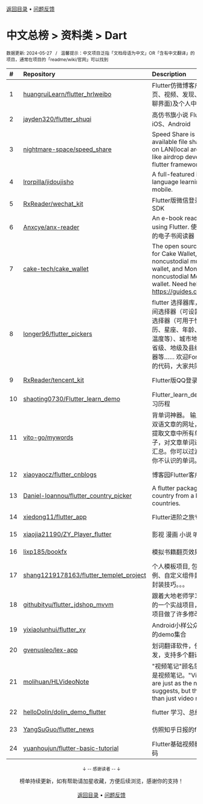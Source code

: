 <a href="https://github.com/GrowingGit/GitHub-Chinese-Top-Charts#github中文排行榜">返回目录</a> • <a href="/content/docs/feedback.md">问题反馈</a>

# 中文总榜 > 资料类 > Dart
<sub>数据更新: 2024-05-27&nbsp;&nbsp;&nbsp;/&nbsp;&nbsp;&nbsp;温馨提示：中文项目泛指「文档母语为中文」OR「含有中文翻译」的项目，通常在项目的「readme/wiki/官网」可以找到</sub>

|#|Repository|Description|Stars|Updated|
|:-|:-|:-|:-|:-|
|1|[huangruiLearn/flutter_hrlweibo](https://github.com/huangruiLearn/flutter_hrlweibo)|Flutter仿微博客户端,  包含首页、视频、发现、消息(仿微博聊界面)及个人中心模块|2764|2024-05-22|
|2|[jayden320/flutter_shuqi](https://github.com/jayden320/flutter_shuqi)|高仿书旗小说 Flutter版，支持iOS、Android|2691|2023-12-18|
|3|[nightmare-space/speed_share](https://github.com/nightmare-space/speed_share)|Speed Share is a highly available file sharing terminal on LAN(local area network) like airdrop developed by flutter framework.|854|2024-05-24|
|4|[lrorpilla/jidoujisho](https://github.com/lrorpilla/jidoujisho)|A full-featured immersion language learning suite for mobile.|777|2024-03-08|
|5|[RxReader/wechat_kit](https://github.com/RxReader/wechat_kit)|Flutter版微信登录/分享/支付 SDK|687|2024-04-08|
|6|[Anxcye/anx-reader](https://github.com/Anxcye/anx-reader)|An e-book reader written using Flutter. 使用Flutter编写的电子书阅读器|678|2024-05-23|
|7|[cake-tech/cake_wallet](https://github.com/cake-tech/cake_wallet)|The open source repository for Cake Wallet, a noncustodial multi-currency wallet, and Monero.com, a noncustodial Monero-only wallet. Need help? Check out https://guides.cakewallet.com|547|2024-05-26|
|8|[longer96/flutter_pickers](https://github.com/longer96/flutter_pickers)|flutter 选择器库，包括日期及时间选择器（可设置范围）、单项选择器（可用于性别、民族、学历、星座、年龄、身高、体重、温度等）、城市地址选择器（分省级、地级及县级）、多项选择器等…… 欢迎Fork & pr贡献您的代码，大家共同学习|274|2023-11-29|
|9|[RxReader/tencent_kit](https://github.com/RxReader/tencent_kit)|Flutter版QQ登录/分享|234|2024-02-23|
|10|[shaoting0730/Flutter_learn_demo](https://github.com/shaoting0730/Flutter_learn_demo)|Flutter_learn_demo  Flutter学习历程|198|2024-05-16|
|11|[vito-go/mywords](https://github.com/vito-go/mywords)|背单词神器。 输入一个英语或双语文章的网址，本工具将自动提取文章中所有单词及其所在句子，对文章单词进行去重、统计汇总。你可以过滤筛选只显示出你不认识的单词。|142|2024-04-29|
|12|[xiaoyaocz/flutter_cnblogs](https://github.com/xiaoyaocz/flutter_cnblogs)|博客园Flutter客户端|111|2023-12-07|
|13|[Daniel-Ioannou/flutter_country_picker](https://github.com/Daniel-Ioannou/flutter_country_picker)|A flutter package to select a country from a list of countries.|106|2024-05-20|
|14|[xiedong11/flutter_app](https://github.com/xiedong11/flutter_app)|Flutter进阶之旅专栏|98|2024-02-02|
|15|[xiaojia21190/ZY_Player_flutter](https://github.com/xiaojia21190/ZY_Player_flutter)|影视 漫画 小说 听书 |68|2024-03-07|
|16|[lixp185/bookfx](https://github.com/lixp185/bookfx)|模拟书籍翻页效果|66|2023-12-07|
|17|[shang1219178163/flutter_templet_project](https://github.com/shang1219178163/flutter_templet_project)| 个人模板项目, 包含组件使用示例、自定义组件封装、代码优化封装技巧。。。|52|2024-05-24|
|18|[githubityu/flutter_jdshop_mvvm](https://github.com/githubityu/flutter_jdshop_mvvm)|跟着大地老师学习的,模仿京东的一个实战项目，但是根据实际项目做了许多修改和优化|52|2024-01-03|
|19|[yixiaolunhui/flutter_xy](https://github.com/yixiaolunhui/flutter_xy)|Android小样公众号对应Flutter的demo集合|28|2024-05-18|
|20|[gvenusleo/lex-app](https://github.com/gvenusleo/lex-app)|划词翻译软件，使用 Flutter 开发，支持多个翻译模型|14|2024-03-04|
|21|[molihuan/HLVideoNote](https://github.com/molihuan/HLVideoNote)|"视频笔记"顾名思义，但不仅仅是视频笔记。"Video notes" are just as the name suggests, but they are more than just video notes.|14|2024-05-24|
|22|[helloDolin/dolin_demo_flutter](https://github.com/helloDolin/dolin_demo_flutter)|flutter 学习、总结、提高|10|2024-05-25|
|23|[YangSuGuo/flutter_news](https://github.com/YangSuGuo/flutter_news)|仿照知乎日报的flutter项目|7|2024-03-04|
|24|[yuanhoujun/flutter-basic-tutorial](https://github.com/yuanhoujun/flutter-basic-tutorial)|Flutter基础视频教程课件以及源码|6|2024-05-09|

<div align="center">
    <p><sub>↓ -- 感谢读者 -- ↓</sub></p>
    榜单持续更新，如有帮助请加星收藏，方便后续浏览，感谢你的支持！
</div>

<br/>

<div align="center"><a href="https://github.com/GrowingGit/GitHub-Chinese-Top-Charts#github中文排行榜">返回目录</a> • <a href="/content/docs/feedback.md">问题反馈</a></div>
